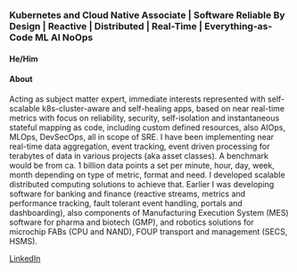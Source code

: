 
### Kubernetes and Cloud Native Associate | Software Reliable By Design | Reactive | Distributed | Real-Time | Everything-as-Code ML AI NoOps

#### He/Him

#### About

Acting as subject matter expert, immediate interests represented with self-scalable k8s-cluster-aware and self-healing apps, based on near real-time metrics with focus on reliability, security, self-isolation and instantaneous stateful mapping as code, including custom defined resources, also AIOps, MLOps, DevSecOps, all in scope of SRE. I have been implementing near real-time data aggregation, event tracking, event driven processing for terabytes of data in various projects (aka asset classes). A benchmark would be from ca. 1 billion data points a set per minute, hour, day, week, month depending on type of metric, format and need. I developed scalable distributed computing solutions to achieve that. Earlier I was developing software for banking and finance (reactive streams, metrics and performance tracking, fault tolerant event handling, portals and dashboarding), also components of Manufacturing Execution System (MES) software for pharma and biotech (GMP), and robotics solutions for microchip FABs (CPU and NAND), FOUP transport and management (SECS, HSMS).

[LinkedIn](https://www.linkedin.com/in/thedoytsujin/)
